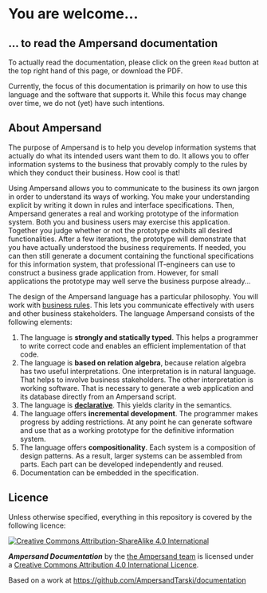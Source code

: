 # You are welcome...

## ... to read the Ampersand documentation
To actually read the documentation, please click on the green `Read` button at the top right hand of this page, or download the PDF. 

Currently, the focus of this documentation is primarily on how to use this language and the software that supports it. While this focus may change over time, we do not (yet) have such intentions. 

<!---
The purpose of the include here below is that the summary is printed at the front page.

{% include "./SUMMARY.md" %}
-->


## About Ampersand
The purpose of Ampersand is to help you develop information systems that actually do what its intended users want them to do. It allows you to offer information systems to the business that provably comply to the rules by which they conduct their business. How cool is that!

Using Ampersand allows you to communicate to the business its own jargon in order to understand its ways of working. You make your understanding explicit by writing it down in rules and interface specifications. Then, Ampersand generates a real and working prototype of the information system. Both you and business users may exercise this application. Together you judge whether or not the prototype exhibits all desired functionalities. After a few iterations, the prototype will demonstrate that you have actually understood the business requirements. If needed, you can then still generate a document containing the functional specifications for this information system, that professional IT-engineers can use to construct a business grade application from. However, for small applications the prototype may well serve the business purpose already...

The design of the Ampersand language has a particular philosophy. You will work with [business rules](http://www.businessrulesgroup.org/brmanifesto/BRManifesto.pdf). This lets you communicate effectively with users and other business stakeholders. The language Ampersand consists of the following elements:
1. The language is **strongly and statically typed**. This helps a programmer to write correct code and enables an efficient implementation of that code.
2. The language is **based on relation algebra**, because relation algebra has two useful interpretations. One interpretation is in natural language. That helps to involve business stakeholders. The other interpretation is working software. That is necessary to generate a web application and its database directly from an Ampersand script.
3. The language is **[declarative](/why-declarative.md "Why Declarative?")**. This yields clarity in the semantics.
4. The language offers **incremental development**. The programmer makes progress by adding restrictions. At any point he can generate software and use that as a working prototype for the definitive information system.
5. The language offers **compositionality**. Each system is a composition of design patterns. As a result, larger systems can be assembled from parts. Each part can be developed independently and reused.
6. Documentation can be embedded in the specification.



## Licence

Unless otherwise specified, everything in this repository is covered by the following licence:

[![Creative Commons Attribution-ShareAlike 4.0 International](https://licensebuttons.net/l/by-sa/4.0/88x31.png)](http://creativecommons.org/licenses/by-sa/4.0/)

***Ampersand Documentation*** by the [the Ampersand team](https://www.gitbook.com/@ampersandtarski) is licensed under a [Creative Commons Attribution 4.0 International Licence](http://creativecommons.org/licenses/by-sa/4.0/).

Based on a work at https://github.com/AmpersandTarski/documentation
